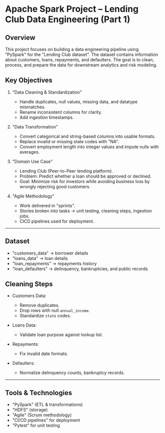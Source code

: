

# Apache Spark Project – Lending Club Data Engineering (Part 1)

## Overview

This project focuses on building a data engineering pipeline using "PySpark" for the "Lending Club dataset". The dataset contains information about customers, loans, repayments, and defaulters. The goal is to clean, process, and prepare the data for downstream analytics and risk modeling.



## Key Objectives

1. "Data Cleaning & Standardization"

   * Handle duplicates, null values, missing data, and datatype mismatches.
   * Rename inconsistent columns for clarity.
   * Add ingestion timestamps.

2. "Data Transformation"

   * Convert categorical and string-based columns into usable formats.
   * Replace invalid or missing state codes with "NA".
   * Convert employment length into integer values and impute nulls with averages.

3. "Domain Use Case"

   * Lending Club (Peer-to-Peer lending platform).
   * Problem: Predict whether a loan should be approved or declined.
   * Goal: Minimize risk for investors while avoiding business loss by wrongly rejecting good customers.

4. "Agile Methodology"

   * Work delivered in "sprints".
   * Stories broken into tasks → unit testing, cleaning steps, ingestion jobs.
   * CICD pipelines used for deployment.

---

## Dataset

* "customers\_data" → borrower details
* "loans\_data" → loan details
* "loan\_repayments" → repayments history
* "loan\_defaulters" → delinquency, bankruptcies, and public records



## Cleaning Steps

* Customers Data:

  * Remove duplicates.
  * Drop rows with null `annual_income`.
  * Standardize `state` codes.
* Loans Data:

  * Validate loan purpose against lookup list.
* Repayments:

  * Fix invalid date formats.
* Defaulters:

  * Normalize delinquency counts, bankruptcy records.

---

## Tools & Technologies

* "PySpark" (ETL & transformations)
* "HDFS" (storage)
* "Agile" (Scrum methodology)
* "CI/CD pipelines" for deployment
* "Pytest" for unit testing


